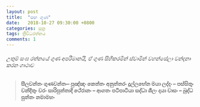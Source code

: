 ```yaml
---
layout: post
title:  "සඟ ගුණ"
date:   2018-10-27 09:30:00 +0800
categories: සූත්‍ර
tags: ත්‍රීවිධරත්නය
comments: 1
---
```


###### උතුම් සංඝ රත්නයේ ගුණ අපරිමානයි, ඒ ගුණ සිහිකරමින් ස්වාමින් වහන්සේලා වන්දනා කරන ගාථාව

>**සීලවන්තං ගුණවන්තං– පුඤ්ඤං කෙත්තං අනුත්තරං**
>**දුල්ලභේන මයා ලද්දං – පස්සිතුං වන්දිතුං වරං**
>**සාරිපුත්තාදි ථේරානං – ආගතං පටිපාටියා**
>**සද්ධා ශීලං දයා වාසං – බුද්ධ පුත්තං නමාමහං**
